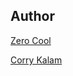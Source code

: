 ## Author

[Zero Cool](https://github.com/crash-override404)

[Corry Kalam](https://github.com/corrykalam)
